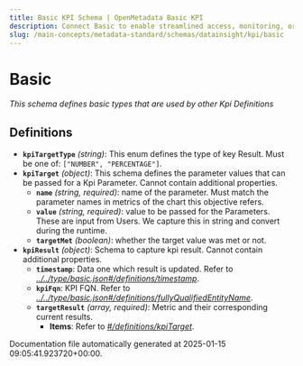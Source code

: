 ```yaml
---
title: Basic KPI Schema | OpenMetadata Basic KPI
description: Connect Basic to enable streamlined access, monitoring, or search of enterprise data using secure and scalable integrations.
slug: /main-concepts/metadata-standard/schemas/datainsight/kpi/basic
---
```


# Basic

*This schema defines basic types that are used by other Kpi Definitions*

## Definitions

- **`kpiTargetType`** *(string)*: This enum defines the type of key Result. Must be one of: `["NUMBER", "PERCENTAGE"]`.
- **`kpiTarget`** *(object)*: This schema defines the parameter values that can be passed for a Kpi Parameter. Cannot contain additional properties.
  - **`name`** *(string, required)*: name of the parameter. Must match the parameter names in metrics of the chart this objective refers.
  - **`value`** *(string, required)*: value to be passed for the Parameters. These are input from Users. We capture this in string and convert during the runtime.
  - **`targetMet`** *(boolean)*: whether the target value was met or not.
- **`kpiResult`** *(object)*: Schema to capture kpi result. Cannot contain additional properties.
  - **`timestamp`**: Data one which result is updated. Refer to *[../../type/basic.json#/definitions/timestamp](#/../type/basic.json#/definitions/timestamp)*.
  - **`kpiFqn`**: KPI FQN. Refer to *[../../type/basic.json#/definitions/fullyQualifiedEntityName](#/../type/basic.json#/definitions/fullyQualifiedEntityName)*.
  - **`targetResult`** *(array, required)*: Metric and their corresponding current results.
    - **Items**: Refer to *[#/definitions/kpiTarget](#definitions/kpiTarget)*.


Documentation file automatically generated at 2025-01-15 09:05:41.923720+00:00.
